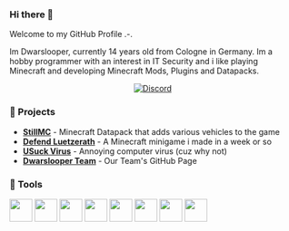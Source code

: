 ### Hi there 👋

Welcome to my GitHub Profile .-.

Im Dwarslooper, currently 14 years old from Cologne in Germany. Im a hobby programmer with an interest in IT Security and i like playing Minecraft and developing Minecraft Mods, Plugins and Datapacks.

<div align="center">
    <a href="https://dwarslooper.com/discord"><img src="https://img.shields.io/discord/687682739297845269?logo=discord&style=for-the-badge" alt="Discord"/></a>
</div>

### 🚧 Projects
 - [**StillMC**](https://github.com/Dwarslooper/STILL_MC-Ressources) - Minecraft Datapack that adds various vehicles to the game
 - [**Defend Luetzerath**](https://github.com/Dwarslooper/Defend-Luetzerath) - A Minecraft minigame i made in a week or so
 - [**USuck Virus**](https://github.com/Dwarslooper/usuck-Virus-V2/) - Annoying computer virus (cuz why not)
 - [**Dwarslooper Team**](https://github.com/Dwarslooper-Team) - Our Team's GitHub Page

### 🔧 Tools
<div>
  <img height="40" src="https://cdn.jsdelivr.net/gh/devicons/devicon/icons/java/java-original.svg" />
  <img height="40" src="https://resources.jetbrains.com/storage/products/company/brand/logos/IntelliJ_IDEA_icon.svg" />
  <img height="40" src="https://cdn.jsdelivr.net/gh/devicons/devicon/icons/go/go-original.svg" />
  <img height="40" src="https://resources.jetbrains.com/storage/products/company/brand/logos/GoLand_icon.svg" />
  <img height="40" src="https://resources.jetbrains.com/storage/products/company/brand/logos/WebStorm_icon.svg" />
  <img height="40" src="https://cdn.jsdelivr.net/gh/devicons/devicon/icons/git/git-original.svg" />
  <img height="40" src="https://cdn.jsdelivr.net/gh/devicons/devicon/icons/gradle/gradle-plain.svg" />
  <img height="40" src="https://cdn.jsdelivr.net/gh/devicons/devicon/icons/docker/docker-original.svg" />
</div>

<!--
**Dwarslooper/Dwarslooper** is a ✨ _special_ ✨ repository because its `README.md` (this file) appears on your GitHub profile.

Here are some ideas to get you started:

- 🔭 I’m currently working on ...
- 🌱 I’m currently learning ...
- 👯 I’m looking to collaborate on ...
- 🤔 I’m looking for help with ...
- 💬 Ask me about ...
- 📫 How to reach me: ...
- 😄 Pronouns: ...
- ⚡ Fun fact: ...
-->
